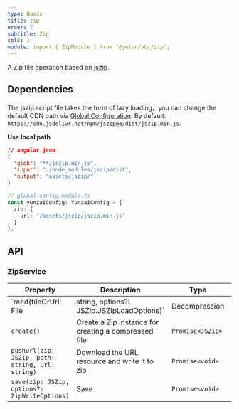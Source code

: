 ```yaml
---
type: Basic
title: zip
order: 7
subtitle: Zip
cols: 1
module: import { ZipModule } from '@yelon/abc/zip';
---
```


A Zip file operation based on [jszip](http://stuk.github.io/jszip/).

## Dependencies

The jszip script file takes the form of lazy loading，you can change the default CDN path via [Global Configuration](/docs/global-config). By default: `https://cdn.jsdelivr.net/npm/jszip@3/dist/jszip.min.js`.

**Use local path**

```json
// angular.json
{
  "glob": "**/jszip.min.js",
  "input": "./node_modules/jszip/dist",
  "output": "assets/jszip/"
}
```

```ts
// global-config.module.ts
const yunzaiConfig: YunzaiConfig = {
  zip: {
    url: '/assets/jszip/jszip.min.js'
  }
};
```

## API

### ZipService

Property | Description | Type | Default
----|------|-----|------
`read(fileOrUrl: File | string, options?: JSZip.JSZipLoadOptions)` | Decompression  | `Promise<JSZip>` | -
`create()` | Create a Zip instance for creating a compressed file  | `Promise<JSZip>` | -
`pushUrl(zip: JSZip, path: string, url: string)` | Download the URL resource and write it to zip  | `Promise<void>` | -
`save(zip: JSZip, options?: ZipWriteOptions)` | Save  | `Promise<void>` | -
